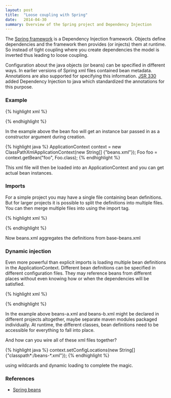 ```yaml
---
layout: post
title:  "Loose coupling with Spring"
date:   2014-04-30
summary: Overview of the Spring project and Dependency Injection
---
```


The [Spring framework](http://projects.spring.io/spring-framework/) is a Dependency Injection framework. Objects define dependencies and the framework then provides (or injects) them at runtime. So instead of tight coupling where you create dependencies the model is inverted thus leading to loose coupling.

Configuration about the java objects (or beans) can be specified in different ways. In earlier versions of Spring xml files contained bean metadata. Annotations are also supported for specifying this information. [JSR 330](https://jcp.org/en/jsr/detail?id=330) added Dependency Injection to java which standardized the annotations for this purpose.

### Example

{% highlight xml %}
<!-- beans.xml -->
<beans xmlns=".." xmlns:xsi=".." xsi:schemaLocation="..">
    <bean id="foo" class="..">
    	<constructor-arg ref="bar" />
    </bean>
    <bean id="bar" class=".." />
</beans>
{% endhighlight %}

In the example above the bean foo will get an instance bar passed in as a constructor argument during creation.

{% highlight java %}
ApplicationContext context = 
	new ClassPathXmlApplicationContext(new String[] {"beans.xml"});
Foo foo = context.getBean("foo", Foo.class);
{% endhighlight %}

This xml file will then be loaded into an ApplicationContext and you can get actual bean instances.

### Imports

For a simple project you may have a single file containing bean definitions. But for larger projects it is possible to split the definitions into multiple files. You can then merge multiple files into using the import tag.

{% highlight xml %}
<!-- beans.xml -->
<beans xmlns=".." xmlns:xsi=".." xsi:schemaLocation="..">
	<import resource="base-beans.xml"/>
</beans>
{% endhighlight %}

Now beans.xml aggregates the definitions from base-beans.xml

### Dynamic injection 

Even more powerful than explicit imports is loading multiple bean definitions in the ApplicationContext. Different bean definitions can be specified in different configuration files. They may reference beans from different places without even knowing how or when the dependencies will be satisfied.


{% highlight xml %}
<!-- beans-a.xml -->
<beans xmlns=".." xmlns:xsi=".." xsi:schemaLocation="..">
    <bean id="bar" class="..">
    </bean>
</beans>

<!-- beans-b.xml -->
<beans xmlns=".." xmlns:xsi=".." xsi:schemaLocation="..">
    <bean id="foo" class="..">
    	<constructor-arg ref="bar" />
    </bean>
</beans>
{% endhighlight %}

In the example above beans-a.xml and beans-b.xml might be declared in different projects altogether, maybe separate maven modules packaged individually. At runtime, the different classes, bean definitions need to be accessible for everything to fall into place.

And how can you wire all of these xml files together?

{% highlight java %}
context.setConfigLocations(new String[] {"classpath*:/beans-*.xml"});
{% endhighlight %}

using wildcards and dynamic loading to complete the magic. 

### References

* [Spring beans](http://docs.spring.io/spring/docs/current/spring-framework-reference/html/beans.html)

